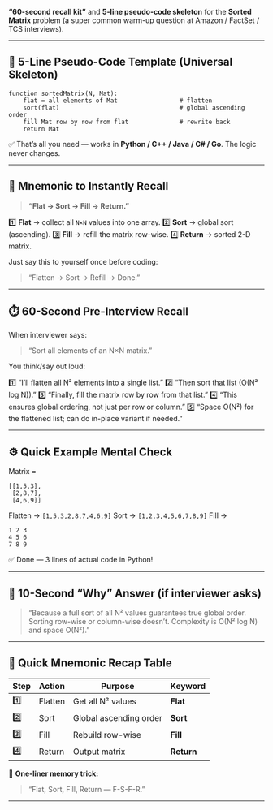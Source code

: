 **“60-second recall kit”** and **5-line pseudo-code skeleton** for the **Sorted Matrix** problem (a super common warm-up question at Amazon / FactSet / TCS interviews).

---

## 🧠 5-Line Pseudo-Code Template (Universal Skeleton)

```
function sortedMatrix(N, Mat):
    flat = all elements of Mat                 # flatten
    sort(flat)                                 # global ascending order
    fill Mat row by row from flat              # rewrite back
    return Mat
```

✅ That’s all you need — works in **Python / C++ / Java / C# / Go**.
The logic never changes.

---

## 🧩 Mnemonic to Instantly Recall

> **“Flat → Sort → Fill → Return.”**

1️⃣ **Flat** → collect all `N×N` values into one array.
2️⃣ **Sort** → global sort (ascending).
3️⃣ **Fill** → refill the matrix row-wise.
4️⃣ **Return** → sorted 2-D matrix.

Just say this to yourself once before coding:

> “Flatten → Sort → Refill → Done.”

---

## ⏱️ 60-Second Pre-Interview Recall

When interviewer says:

> “Sort all elements of an N×N matrix.”

You think/say out loud:

1️⃣ “I’ll flatten all N² elements into a single list.”
2️⃣ “Then sort that list (O(N² log N)).”
3️⃣ “Finally, fill the matrix row by row from that list.”
4️⃣ “This ensures global ordering, not just per row or column.”
5️⃣ “Space O(N²) for the flattened list; can do in-place variant if needed.”

---

## ⚙️ Quick Example Mental Check

Matrix =

```
[[1,5,3],
 [2,8,7],
 [4,6,9]]
```

Flatten → `[1,5,3,2,8,7,4,6,9]`
Sort → `[1,2,3,4,5,6,7,8,9]`
Fill →

```
1 2 3
4 5 6
7 8 9
```

✅ Done — 3 lines of actual code in Python!

---

## 💬 10-Second “Why” Answer (if interviewer asks)

> “Because a full sort of all N² values guarantees true global order.
> Sorting row-wise or column-wise doesn’t.
> Complexity is O(N² log N) and space O(N²).”

---

## 🔁 Quick Mnemonic Recap Table

| Step | Action  | Purpose                | Keyword    |
| ---- | ------- | ---------------------- | ---------- |
| 1️⃣  | Flatten | Get all N² values      | **Flat**   |
| 2️⃣  | Sort    | Global ascending order | **Sort**   |
| 3️⃣  | Fill    | Rebuild row-wise       | **Fill**   |
| 4️⃣  | Return  | Output matrix          | **Return** |

🧩 **One-liner memory trick:**

> “Flat, Sort, Fill, Return — F-S-F-R.”

---
